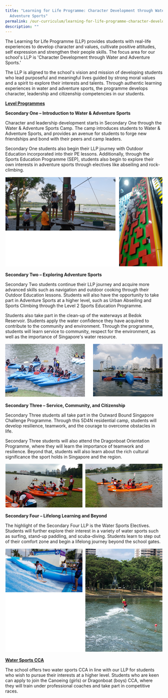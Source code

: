 ```yaml
---
title: "Learning for Life Programme: Character Development through Water and
  Adventure Sports"
permalink: /our-curriculum/learning-for-life-programme-character-development-through-water-and-adventure-sports/
description: ""
---
```

<p>The Learning for Life Programme (LLP) provides students with real-life experiences to develop character and values, cultivate positive attitudes, self expression and strengthen their people skills. The focus area for our school's LLP is 'Character Development through Water and Adventure Sports.'</p>
<p>The LLP is aligned to the school's vision and mission of developing students who lead purposeful and meaningful lives guided by strong moral values and a spirit to explore their interests and talents. Through authentic learning experiences in water and adventure sports, the programme develops character, leadership and citizenship competencies in our students.&nbsp;</p>
<p><strong><u>Level Programmes</u></strong></p>
<p><strong>Secondary One – Introduction to Water &amp; Adventure Sport</strong><strong>s</strong></p>
<p>Character and leadership development starts in Secondary One through the Water &amp; Adventure Sports Camp. The camp introduces students to Water &amp; Adventure Sports, and provides an avenue for students to forge new friendships and bond with their peers and camp leaders.&nbsp;</p>
<p>Secondary One students also begin their LLP journey with Outdoor Education incorporated into their PE lessons. Additionally, through the Sports Education Programme (SEP), students also begin to explore their own interests in adventure sports through electives like abseiling and rock-climbing.&nbsp;</p>
<img src="/images/llp1.png">
<p><strong>Secondary Two – Exploring Adventure Sports&nbsp;</strong></p>
<p>Secondary Two students continue their LLP journey and acquire more advanced skills such as navigation and outdoor cooking through their Outdoor Education lessons. Students will also have the opportunity to take part in Adventure Sports at a higher level, such as Urban Abseiling and Sports Climbing through the Level 2 Sports Education Programme. </p>

<p>Students also take part in the clean-up of the waterways at Bedok Reservoir. Students apply the water confidence they have acquired to contribute to the community and environment. Through the programme, students will learn service to community, respect for the environment, as well as the importance of Singapore's water resource. </p>

<img src="/images/llp2.png">
<p><strong>Secondary Three – Service, Community, and Citizenship</strong></p>
<p>Secondary Three students all take part in the Outward Bound Singapore Challenge Programme. Through this 5D4N residential camp, students will develop resilience, teamwork, and the courage to overcome obstacles in life. </p>
<p>Secondary Three students will also attend the Dragonboat Orientation Programme, where they will learn the importance of teamwork and resilience. Beyond that, students will also learn about the rich cultural significance the sport holds in Singapore and the region. </p>

<img src="/images/llp3.png">
<p><strong>Secondary Four – Lifelong Learning and Beyond</strong></p>
<p>The highlight of the Secondary Four LLP is the Water Sports Electives. Students will further explore their interest in a variety of water sports such as surfing, stand-up paddling, and scuba-diving. Students learn to step out of their comfort zone and begin a lifelong journey beyond the school gates.&nbsp;</p>
<img src="/images/llp4.png">
<p><strong><u>Water Sports CCA</u></strong></p>
<p>The school offers two water sports CCA in line with our LLP for students who wish to pursue their interests at a higher level. Students who are keen can apply to join the Canoeing (girls) or Dragonboat (boys) CCA, where they will train under professional coaches and take part in competitive races.&nbsp;</p>
